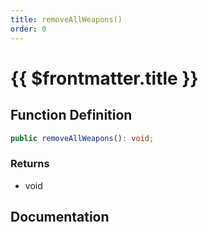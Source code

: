 ```yaml
---
title: removeAllWeapons()
order: 0
---
```


# {{ $frontmatter.title }}

## Function Definition

```ts
public removeAllWeapons(): void;
```

### Returns

* void

## Documentation

<!--@include: ./parts/removeAllWeapons.md-->
